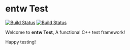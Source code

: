 
# entw Test #

[![Build Status](https://travis-ci.org/tetrohed/entw.svg?branch=master)](https://travis-ci.org/tetrohed/entw)
[![Build Status](https://travis-ci.org/tetrohed/entw.svg?branch=develop)](https://travis-ci.org/tetrohed/entw)

Welcome to **entw Test**, A functional C++ test framework!

Happy testing!
